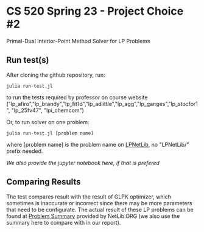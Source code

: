 # CS 520 Spring 23 - Project Choice #2

Primal-Dual Interior-Point Method Solver for LP Problems

## Run test(s)

After cloning the github repository, run:

`julia run-test.jl`

to run the tests required by professor on course website ("lp_afiro","lp_brandy","lp_fit1d","lp_adlittle","lp_agg","lp_ganges","lp_stocfor1", "lp_25fv47", "lpi_chemcom")

Or, to run solver on one problem:

`julia run-test.jl [problem name]`

where [problem name] is the problem name on [LPNetLib](https://netlib.org/lp/data/index.html), no "LPNetLib/" prefix needed.

*We also provide the jupyter notebook here, if that is prefered*

## Comparing Results

The test compares result with the result of GLPK optimizer, which sometimes is inaccurate or incorrect since there may be more parameters that need to be configurate. The actual result of these LP problems can be found at [Problem Summary](https://netlib.org/lp/data/readme) provided by NetLib.ORG (we also use the summary here to compare with in our report).

